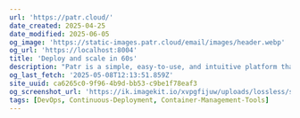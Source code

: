 ```yaml
---
url: 'https://patr.cloud/'
date_created: 2025-04-25
date_modified: 2025-06-05
og_image: 'https://static-images.patr.cloud/email/images/header.webp'
og_url: 'https://localhost:8004'
title: 'Deploy and scale in 60s'
description: "Patr is a simple, easy-to-use, and intuitive platform that can handle your entire deployment workflow while providing you complete flexibility in terms of scale. It's a tool that is built to give you the power to deploy your applications but without the complexity of doing so."
og_last_fetch: '2025-05-08T12:13:51.859Z'
site_uuid: ca6265c0-9f96-4b9d-bb53-c9be1f78eaf3
og_screenshot_url: 'https://ik.imagekit.io/xvpgfijuw/uploads/lossless/screenshots/20250605_Patr_og_screenshot.jpeg'
tags: [DevOps, Continuous-Deployment, Container-Management-Tools]
---
```


